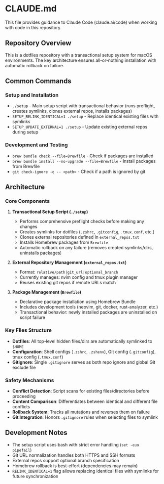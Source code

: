 # CLAUDE.md

This file provides guidance to Claude Code (claude.ai/code) when working with code in this repository.

## Repository Overview

This is a dotfiles repository with a transactional setup system for macOS environments. The key architecture ensures all-or-nothing installation with automatic rollback on failure.

## Common Commands

### Setup and Installation
- `./setup` - Main setup script with transactional behavior (runs preflight, creates symlinks, clones external repos, installs packages)
- `SETUP_RELINK_IDENTICAL=1 ./setup` - Replace identical existing files with symlinks 
- `SETUP_UPDATE_EXTERNAL=1 ./setup` - Update existing external repos during setup

### Development and Testing
- `brew bundle check --file=Brewfile` - Check if packages are installed
- `brew bundle install --no-upgrade --file=Brewfile` - Install packages from Brewfile
- `git check-ignore -q -- <path>` - Check if a path is ignored by git

## Architecture

### Core Components

1. **Transactional Setup Script (`./setup`)**
   - Performs comprehensive preflight checks before making any changes
   - Creates symlinks for dotfiles (`.zshrc`, `.gitconfig`, `.tmux.conf`, etc.)
   - Clones external repositories defined in `external_repos.txt`
   - Installs Homebrew packages from `Brewfile`
   - Automatic rollback on any failure (removes created symlinks/dirs, uninstalls packages)

2. **External Repository Management (`external_repos.txt`)**
   - Format: `relative/path|git_url|optional_branch`
   - Currently manages: nvim config and tmux plugin manager
   - Reuses existing git repos if remote URLs match

3. **Package Management (`Brewfile`)**
   - Declarative package installation using Homebrew Bundle
   - Includes development tools (neovim, git, docker, rust-analyzer, etc.)
   - Transactional behavior: newly installed packages are uninstalled on script failure

### Key Files Structure
- **Dotfiles**: All top-level hidden files/dirs are automatically symlinked to `$HOME`
- **Configuration**: Shell configs (`.zshrc`, `.zshenv`), Git config (`.gitconfig`), tmux config (`.tmux.conf`)
- **Gitignore**: Single `.gitignore` serves as both repo ignore and global Git exclude file

### Safety Mechanisms
- **Conflict Detection**: Script scans for existing files/directories before proceeding
- **Content Comparison**: Differentiates between identical and different file conflicts
- **Rollback System**: Tracks all mutations and reverses them on failure
- **Git Integration**: Honors `.gitignore` rules when selecting files to symlink

## Development Notes

- The setup script uses bash with strict error handling (`set -euo pipefail`)
- Git URL normalization handles both HTTPS and SSH formats
- External repos support optional branch specification
- Homebrew rollback is best-effort (dependencies may remain)
- `RELINK_IDENTICAL=1` flag allows replacing identical files with symlinks for future synchronization